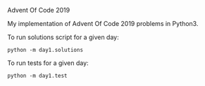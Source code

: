 Advent Of Code 2019

My implementation of Advent Of Code 2019 problems in Python3.

To run solutions script for a given day:

```
python -m day1.solutions
```

To run tests for a given day:

```
python -m day1.test
```